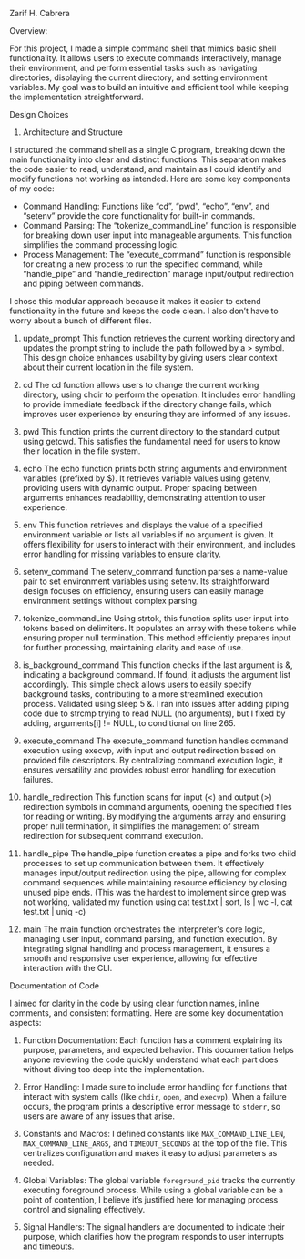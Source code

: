 Zarif H. Cabrera

Overview: 

For this project, I made a simple command shell that mimics basic shell functionality. It allows users to execute commands interactively, manage their environment, and perform essential tasks such as navigating directories, displaying the current directory, and setting environment variables. My goal was to build an intuitive and efficient tool while keeping the implementation straightforward.

Design Choices

1. Architecture and Structure

I structured the command shell as a single C program, breaking down the main functionality into clear and distinct functions. This separation makes the code easier to read, understand, and maintain as I could identify and modify functions not working as intended. Here are some key components of my code:

- Command Handling: Functions like “cd”, “pwd”, “echo”, “env”, and “setenv” provide the core functionality for built-in commands.
- Command Parsing: The “tokenize_commandLine” function is responsible for breaking down user input into manageable arguments. This function simplifies the command processing logic.
- Process Management: The “execute_command” function is responsible for creating a new process to run the specified command, while “handle_pipe” and “handle_redirection” manage input/output redirection and piping between commands.

I chose this modular approach because it makes it easier to extend functionality in the future and keeps the code clean. I also don’t have to worry about a bunch of different files.

1. update_prompt
This function retrieves the current working directory and updates the prompt string to include the path followed by a > symbol. This design choice enhances usability by giving users clear context about their current location in the file system.

2. cd
The cd function allows users to change the current working directory, using chdir to perform the operation. It includes error handling to provide immediate feedback if the directory change fails, which improves user experience by ensuring they are informed of any issues.

3. pwd
This function prints the current directory to the standard output using getcwd. This satisfies the fundamental need for users to know their location in the file system.

4. echo
The echo function prints both string arguments and environment variables (prefixed by $). It retrieves variable values using getenv, providing users with dynamic output. Proper spacing between arguments enhances readability, demonstrating attention to user experience.

5. env
This function retrieves and displays the value of a specified environment variable or lists all variables if no argument is given. It offers flexibility for users to interact with their environment, and includes error handling for missing variables to ensure clarity.

6. setenv_command
The setenv_command function parses a name-value pair to set environment variables using setenv. Its straightforward design focuses on efficiency, ensuring users can easily manage environment settings without complex parsing.

7. tokenize_commandLine
Using strtok, this function splits user input into tokens based on delimiters. It populates an array with these tokens while ensuring proper null termination. This method efficiently prepares input for further processing, maintaining clarity and ease of use.

8. is_background_command
This function checks if the last argument is &, indicating a background command. If found, it adjusts the argument list accordingly. This simple check allows users to easily specify background tasks, contributing to a more streamlined execution process. Validated using sleep 5 &. I ran into issues after adding piping code due to strcmp trying to read NULL (no arguments), but I fixed by adding, arguments[i] != NULL, to conditional on line 265.

9. execute_command
The execute_command function handles command execution using execvp, with input and output redirection based on provided file descriptors. By centralizing command execution logic, it ensures versatility and provides robust error handling for execution failures.

10. handle_redirection
This function scans for input (<) and output (>) redirection symbols in command arguments, opening the specified files for reading or writing. By modifying the arguments array and ensuring proper null termination, it simplifies the management of stream redirection for subsequent command execution.

11. handle_pipe
The handle_pipe function creates a pipe and forks two child processes to set up communication between them. It effectively manages input/output redirection using the pipe, allowing for complex command sequences while maintaining resource efficiency by closing unused pipe ends. (This was the hardest to implement since grep was not working, validated my function using cat test.txt | sort, ls | wc -l, cat test.txt | uniq -c)

12. main
The main function orchestrates the interpreter's core logic, managing user input, command parsing, and function execution. By integrating signal handling and process management, it ensures a smooth and responsive user experience, allowing for effective interaction with the CLI. 

Documentation of Code

I aimed for clarity in the code by using clear function names, inline comments, and consistent formatting. Here are some key documentation aspects:

1. Function Documentation: Each function has a comment explaining its purpose, parameters, and expected behavior. This documentation helps anyone reviewing the code quickly understand what each part does without diving too deep into the implementation.

2. Error Handling: I made sure to include error handling for functions that interact with system calls (like `chdir`, `open`, and `execvp`). When a failure occurs, the program prints a descriptive error message to `stderr`, so users are aware of any issues that arise.

3. Constants and Macros: I defined constants like `MAX_COMMAND_LINE_LEN`, `MAX_COMMAND_LINE_ARGS`, and `TIMEOUT_SECONDS` at the top of the file. This centralizes configuration and makes it easy to adjust parameters as needed.

4. Global Variables: The global variable `foreground_pid` tracks the currently executing foreground process. While using a global variable can be a point of contention, I believe it’s justified here for managing process control and signaling effectively.

5. Signal Handlers: The signal handlers are documented to indicate their purpose, which clarifies how the program responds to user interrupts and timeouts.

